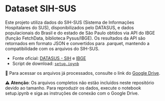 # Dataset SIH-SUS

Este projeto utiliza dados do SIH-SUS (Sistema de Informações Hospitalares do SUS), disponibilizados pelo DATASUS, e dados populacionais do Brasil e do estado de São Paulo obtidos via API do IBGE (função FetchData, biblioteca Pysus/IBGE). Os resultados da API são retornados em formato JSON e convertidos para .parquet, mantendo a compatibilidade com os arquivos do SIH-SUS.

- Fonte oficial: [DATASUS - SIH](https://datasus.saude.gov.br/) e [IBGE](https://www.ibge.gov.br/)
- Script de download: [`setup.ipynb`]([../setup.ipynb](https://github.com/tinemyumi/saude-mental-datasus/blob/main/codigos-python/setup.ipynb))

📂 Para acessar os arquivos já processados, consulte o link do [Google Drive](https://drive.google.com/drive/folders/1T4dKuhFOq_MzreZ_mWcfEA2ebj-PZMfl?usp=drive_link).

⚠️ **Atenção**: Os arquivos completos não estão incluídos neste repositório devido ao tamanho.
Para reproduzir os dados, execute o notebook setup.ipynb e siga as instruções de conexão com o Google Drive.
